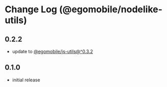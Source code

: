 # Change Log (@egomobile/nodelike-utils)

## 0.2.2

- update to [@egomobile/js-utils@^0.3.2](https://github.com/egomobile/js-utils)

## 0.1.0

- initial release

